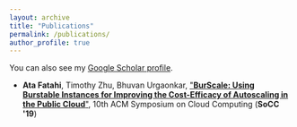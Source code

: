 ```yaml
---
layout: archive
title: "Publications"
permalink: /publications/
author_profile: true
---
```



You can also see my [Google Scholar profile](https://scholar.google.com/citations?user=8C_wZCsAAAAJ&hl=en).


- **Ata Fatahi**, Timothy Zhu, Bhuvan Urgaonkar, ["**BurScale: Using Burstable Instances for Improving the Cost-Efficacy of Autoscaling in the Public Cloud**"](https://mrata.github.io/files/burscale.pdf), 10th ACM Symposium on Cloud Computing (**SoCC '19**)
